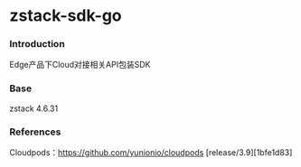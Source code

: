 # zstack-sdk-go

### Introduction
Edge产品下Cloud对接相关API包装SDK

### Base
zstack 4.6.31

### References
Cloudpods：https://github.com/yunionio/cloudpods [release/3.9][1bfe1d83]